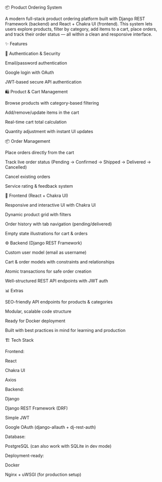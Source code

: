 📦 Product Ordering System



A modern full-stack product ordering platform built with Django REST Framework (backend) and React + Chakra UI (frontend). This system lets users explore products, filter by category, add items to a cart, place orders, and track their order status — all within a clean and responsive interface.



✨ Features


🔐 Authentication & Security

Email/password authentication

Google login with OAuth

JWT-based secure API authentication



🛍️ Product & Cart Management

Browse products with category-based filtering

Add/remove/update items in the cart

Real-time cart total calculation

Quantity adjustment with instant UI updates



📦 Order Management

Place orders directly from the cart

Track live order status (Pending → Confirmed → Shipped → Delivered → Cancelled)

Cancel existing orders

Service rating & feedback system



🎨 Frontend (React + Chakra UI)

Responsive and interactive UI with Chakra UI

Dynamic product grid with filters

Order history with tab navigation (pending/delivered)

Empty state illustrations for cart & orders

⚙️ Backend (Django REST Framework)

Custom user model (email as username)

Cart & order models with constraints and relationships

Atomic transactions for safe order creation

Well-structured REST API endpoints with JWT auth



📊 Extras

SEO-friendly API endpoints for products & categories

Modular, scalable code structure

Ready for Docker deployment

Built with best practices in mind for learning and production



🏗️ Tech Stack

Frontend:

React

Chakra UI

Axios

Backend:

Django

Django REST Framework (DRF)

Simple JWT

Google OAuth (django-allauth + dj-rest-auth)

Database:

PostgreSQL (can also work with SQLite in dev mode)

Deployment-ready:

Docker

Nginx + uWSGI (for production setup)
